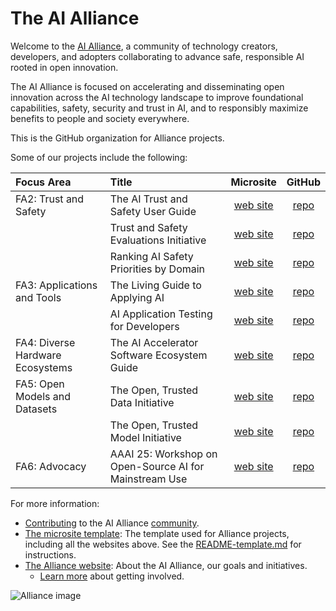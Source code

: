 # The AI Alliance

Welcome to the [AI Alliance](https://thealliance.ai), a community of technology creators, developers, and adopters collaborating to advance safe, responsible AI rooted in open innovation.

The AI Alliance is focused on accelerating and disseminating open innovation across the AI technology landscape to improve foundational capabilities, safety, security and trust in AI, and to responsibly maximize benefits to people and society everywhere.

This is the GitHub organization for Alliance projects.

Some of our projects include the following:

| **Focus Area**                   | **Title** | **Microsite** | **GitHub** |
| :------------------------------- | :-------- | :-----------: | :--------: |
| FA2: Trust and Safety            | The AI Trust and Safety User Guide | [web site](https://the-ai-alliance.github.io/trust-safety-user-guide/) | [repo](https://github.com/The-AI-Alliance/trust-safety-user-guide) |
|                                  | Trust and Safety Evaluations Initiative | [web site](https://the-ai-alliance.github.io/trust-safety-evals/) | [repo](https://github.com/The-AI-Alliance/trust-safety-evals) |
|                                  | Ranking AI Safety Priorities by Domain | [web site](https://the-ai-alliance.github.io/ranking-safety-priorities/) | [repo](https://github.com/The-AI-Alliance/ranking-safety-priorities) |
| FA3: Applications and Tools      | The Living Guide to Applying AI | [web site](https://the-ai-alliance.github.io/applying-ai-guide/) | [repo](https://github.com/The-AI-Alliance/applying-ai-guide/) |
|                                  | AI Application Testing for Developers | [web site](https://the-ai-alliance.github.io/ai-application-testing/) | [repo](https://github.com/The-AI-Alliance/ai-application-testing/) |
| FA4: Diverse Hardware Ecosystems | The AI Accelerator Software Ecosystem Guide | [web site](https://the-ai-alliance.github.io/ai-accelerator-software-ecosystem-guide/) | [repo](https://github.com/The-AI-Alliance/ai-accelerator-software-ecosystem-guide) |
| FA5: Open Models and Datasets    | The Open, Trusted Data Initiative | [web site](https://the-ai-alliance.github.io/open-trusted-data-initiative/) | [repo](https://github.com/The-AI-Alliance/open-trusted-data-initiative) |
|                                  | The Open, Trusted Model Initiative | [web site](https://the-ai-alliance.github.io/open-trusted-model-initiative/) | [repo](https://github.com/The-AI-Alliance/open-trusted-model-initiative) |
| FA6: Advocacy                    | AAAI 25: Workshop on Open-Source AI for Mainstream Use | [web site](https://the-ai-alliance.github.io/AAAI-25-Workshop-on-Open-Source-AI-for-Mainstream-Use/) | [repo](https://github.com/The-AI-Alliance/AAAI-25-Workshop-on-Open-Source-AI-for-Mainstream-Use) |

For more information:

* [Contributing](https://github.com/The-AI-Alliance/community/CONTRIBUTING.md) to the AI Alliance [community](https://github.com/The-AI-Alliance/community).
* [The microsite template](https://github.com/The-AI-Alliance/microsite-template): The template used for Alliance projects, including all the websites above. See the [README-template.md](https://github.com/The-AI-Alliance/microsite-template/README-template.md) for instructions.
* [The Alliance website](https://thealliance.ai): About the AI Alliance, our goals and initiatives.
    * [Learn more](https://thealliance.ai/community) about getting involved.

![Alliance image](https://avatars.githubusercontent.com/u/150073668?s=400&u=1d9276d2b5d3094297f17679a8ce415876d8b98e&v=4)

